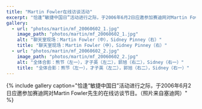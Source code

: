 ```yaml
---
title: "Martin Fowler在线访谈活动"
excerpt: "恰逢“敏捷中国日”活动进行之际，于2006年6月2日应邀参加赛迪网对Martin Fowler先生的在线访谈节目。"
gallery:
  - url: "photos/martin/mf_20060602_1.jpg"
    image_path: "photos/martin/mf_20060602_1.jpg"
    alt: "聊天室现场：Martin Fowler（中），Sidney Pinney（右）"
    title: "聊天室现场：Martin Fowler（中），Sidney Pinney（右）"
  - url: "photos/martin/mf_20060602_2.jpg"
    image_path: "photos/martin/mf_20060602_2.jpg"
    alt: "全体合影：熊节（左一），才子英（左二），郭旭（右二），Sidney（右一）"
    title: "全体合影：熊节（左一），才子英（左二），郭旭（右二），Sidney（右一）"
---
```


{% include gallery caption="恰逢“敏捷中国日”活动进行之际，于2006年6月2日应邀参加赛迪网对Martin Fowler先生的在线访谈节目。（照片来自塞迪网）" %}
